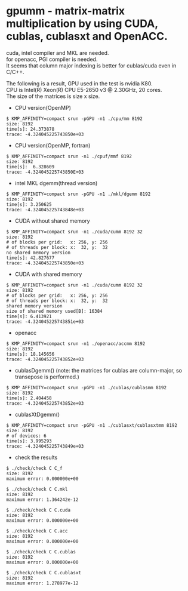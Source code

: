 gpumm - matrix-matrix multiplication by using CUDA, cublas, cublasxt and OpenACC.
===
cuda, intel compiler and MKL are needed.  
for openacc, PGI compiler is needed.  
It seems that column major indexing is better for cublas/cuda even in C/C++.  
  
The following is a result, GPU used in the test is nvidia K80.  
CPU is Intel(R) Xeon(R) CPU E5-2650 v3 @ 2.30GHz, 20 cores.  
The size of the matrices is size x size.  
  
* CPU version(OpenMP)
~~~
$ KMP_AFFINITY=compact srun -pGPU -n1 ./cpu/mm 8192
size: 8192
time[s]: 24.373878
trace: -4.324045225743850e+03
~~~
* CPU version(OpenMP, fortran)
~~~
$ KMP_AFFINITY=compact srun -n1 ./cpuf/mmf 8192
size: 8192
time[s]:  6.328609
trace: -4.324045225743850E+03
~~~
* intel MKL dgemm(thread version)
~~~
$ KMP_AFFINITY=compact srun -pGPU -n1 ./mkl/dgemm 8192
size: 8192
time[s]: 3.250625
trace: -4.324045225743848e+03
~~~
* CUDA without shared memory
~~~
$ KMP_AFFINITY=compact srun -n1 ./cuda/cumm 8192 32
size: 8192
# of blocks per grid:   x: 256, y: 256
# of threads per block: x:  32, y:  32
no shared memory version
time[s]: 42.827677
trace: -4.324045225743850e+03
~~~
* CUDA with shared memory
~~~
$ KMP_AFFINITY=compact srun -n1 ./cuda/cumm 8192 32
size: 8192
# of blocks per grid:   x: 256, y: 256
# of threads per block: x:  32, y:  32
shared memory version
size of shared memory used[B]: 16384
time[s]: 6.413921
trace: -4.324045225743851e+03
~~~
* openacc
~~~
$ KMP_AFFINITY=compact srun -n1 ./openacc/accmm 8192
size: 8192
time[s]: 18.145656
trace: -4.324045225743852e+03
~~~
* cublasDgemm() (note: the matrices for cublas are column-major, so transepose is performed.)
~~~
$ KMP_AFFINITY=compact srun -pGPU -n1 ./cublas/cublasmm 8192
size: 8192
time[s]: 2.404458
trace: -4.324045225743852e+03
~~~
* cublasXtDgemm()
~~~
$ KMP_AFFINITY=compact srun -pGPU -n1 ./cublasxt/cublasxtmm 8192
size: 8192
# of devices: 6
time[s]: 3.995293
trace: -4.324045225743849e+03
~~~
* check the results
~~~
$ ./check/check C C_f
size: 8192
maximum error: 0.000000e+00

$ ./check/check C C.mkl
size: 8192
maximum error: 1.364242e-12

$ ./check/check C C.cuda
size: 8192
maximum error: 0.000000e+00

$ ./check/check C C.acc
size: 8192
maximum error: 0.000000e+00

$ ./check/check C C.cublas
size: 8192
maximum error: 0.000000e+00

$ ./check/check C C.cublasxt
size: 8192
maximum error: 1.278977e-12
~~~
